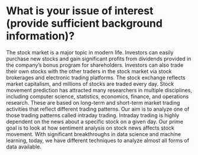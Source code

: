 # What is your issue of interest (provide sufficient background information)?
The stock market is a major topic in modern life. Investors can easily purchase new stocks and gain significant profits from dividends provided in the company’s bonus program for shareholders. Investors can also trade their own stocks with the other traders in the stock market via stock brokerages and electronic trading platforms. The stock exchange reflects market capitalism, and millions of stocks are traded every day. Stock movement prediction has attracted many researchers in multiple disciplines, including computer science, statistics, economics, finance, and operations research. These are based on long-term and short-term market trading activities that reflect different trading patterns. Our aim is to analyze one of those trading patterns called intraday trading. Intraday trading is highly dependent on the news about a specific stock on a given day. Our prime goal is to look at how sentiment analysis on stock news affects stock movement. With significant breakthroughs in data science and machine learning, today, we have different techniques to analyze almost all forms of data available.
